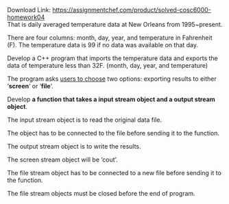 Download Link: https://assignmentchef.com/product/solved-cosc6000-homework04
<br>
That is daily averaged temperature data at New Orleans from 1995~present.

There are four columns: month, day, year, and temperature in Fahrenheit (F). The temperature data is ­99 if no data was available on that day.

Develop a C++ program that imports the temperature data and exports the data of temperature less than 32F. (month, day, year, and temperature)

The program asks <u>users to choose</u> two options: exporting results to either ‘<strong>screen</strong>‘ or ‘<strong>file</strong>‘.

Develop <strong>a function that takes a input stream object and a output stream object</strong>.

The input stream object is to read the original data file.

The object has to be connected to the file before sending it to the function.

The output stream object is to write the results.

The screen stream object will be ‘cout’.

The file stream object has to be connected to a new file before sending it to the function.

The file stream objects must be closed before the end of program.